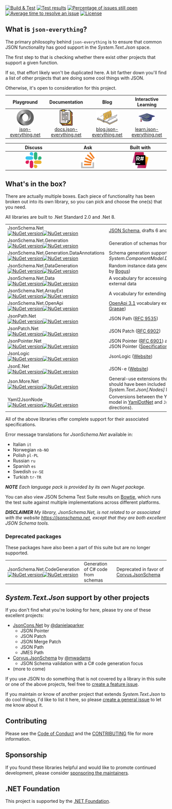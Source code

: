 [![Build & Test](https://github.com/json-everything/json-everything/actions/workflows/dotnet-core.yml/badge.svg?branch=master&event=push)](https://github.com/json-everything/json-everything/actions/workflows/dotnet-core.yml)
[![Test results](https://img.shields.io/endpoint?url=https://gist.githubusercontent.com/gregsdennis/28607f2d276032f4d9a7f2c807e44df7/raw/test-results-badge.json)](https://github.com/json-everything/json-everything/actions?query=workflow%3A%22Build+%26+Test%22)
[![Percentage of issues still open](http://isitmaintained.com/badge/open/json-everything/json-everything.svg)](https://github.com/json-everything/json-everything/issues "Percentage of issues still open")
[![Average time to resolve an issue](http://isitmaintained.com/badge/resolution/json-everything/json-everything.svg)](https://github.com/json-everything/json-everything/issues "Average time to resolve an issue")
[![License](https://img.shields.io/github/license/json-everything/json-everything)](https://github.com/json-everything/json-everything/blob/master/LICENSE)

## What is `json-everything`?

The primary philosophy behind `json-everything` is to ensure that common JSON functionality has good support in the _System.Text.Json_ space.

The first step to that is checking whether there exist other projects that support a given function.

If so, that effort likely won't be duplicated here. A bit farther down you'll find a list of other projects that are doing some cool things with JSON.

Otherwise, it's open to consideration for this project.

<table>
<thead>
<tr>
<th width="207">Playground</th>
<th width="207">Documentation</th>
<th width="207">Blog</th>
<th width="207">Interactive Learning</th>
</tr>
</thead>
<tbody>
<tr>
<td align="center"><a href="https://json-everything.net"><img src="Resources/json-animated.webp" alt="Try it online" title="Try it online" height="50"><br>json-everything.net</a></td>
<td align="center"><a href="https://docs.json-everything.net"><img src="Resources/docs-icon.png" alt="Documentation" title="Documentation" height="50"><br>docs.json-everything.net</a></td>
<td align="center"><a href="https://blog.json-everything.net"><img src="Resources/blog-icon.png" alt="Blog" title="Blog" height="50"><br>blog.json-everything.net</a></td>
<td align="center"><a href="https://learn.json-everything.net"><img src="Resources/learn-icon.png" alt="Learn" title="Learn" height="50"><br>learn.json-everything.net</a></td>
</tr>
</tbody>
</table>

<table>
<thead>
<tr>
<th width="276">Discuss</th>
<th width="276">Ask</th>
<th width="276">Built with</th>
</tr>
</thead>
<tbody>
<tr>
<td align="center"><a href="https://join.slack.com/t/manateeopensource/shared_invite/enQtMzU4MjgzMjgyNzU3LWZjYzAzYzY3NjY1MjY3ODI0ZGJiZjc3Nzk1MDM5NTNlMjMyOTE0MzMxYWVjMjdiOGU1NDY5OGVhMGQ5YzY4Zjg"><img src="Resources/Slack.png" alt="Slack" title="Slack" height="50"></a></td>
<td align="center"><a href="https://stackoverflow.com/questions/tagged/json-everything"><img src="Resources/stackoverflow.png" alt="StackOverflow" title="StackOverflow" height="50"></a></td>
<td align="center"><a href="http://www.jetbrains.com/resharper"><img src="Resources/Resharper.svg" alt="Made with Jetbrains Resharper" title="Made with Jetbrains Resharper" height="50"></a></td>
</tr>
</tbody>
</table>

## What's in the box?

There are actually multiple boxes.  Each piece of functionality has been broken out into its own library, so you can pick and choose the one(s) that you need.

All libraries are built to .Net Standard 2.0 and .Net 8.

<table>
<tbody>
<tr>
<td>JsonSchema.Net<br><a href="https://www.nuget.org/packages/JsonSchema.Net/"><img alt="NuGet version" src="https://img.shields.io/nuget/vpre/JsonSchema.Net.svg?svg=true"></img><img alt="NuGet version" src="https://img.shields.io/nuget/dt/JsonSchema.Net.svg?svg=true"></img></a></td>
<td><a href="https://json-schema.org">JSON Schema</a>, drafts 6 and higher</td>
</tr>
<tr>
<td>JsonSchema.Net.Generation<br><a href="https://www.nuget.org/packages/JsonSchema.Net.Generation/"><img alt="NuGet version" src="https://img.shields.io/nuget/vpre/JsonSchema.Net.Generation.svg?svg=true"></img><img alt="NuGet version" src="https://img.shields.io/nuget/dt/JsonSchema.Net.Generation.svg?svg=true"></img></a></td>
<td>Generation of schemas from .Net types</td>
</tr>
<tr>
<td>JsonSchema.Net.Generation.DataAnnotations<br><a href="https://www.nuget.org/packages/JsonSchema.Net.Generation.DataAnnotations/"><img alt="NuGet version" src="https://img.shields.io/nuget/vpre/JsonSchema.Net.Generation.DataAnnotations.svg?svg=true"></img><img alt="NuGet version" src="https://img.shields.io/nuget/dt/JsonSchema.Net.Generation.DataAnnotations.svg?svg=true"></img></a></td>
<td>Schema generation support for <em>System.ComponentModel.DataAnnotations</em>.</td>
</tr>
<tr>
<td>JsonSchema.Net.DataGeneration<br><a href="https://www.nuget.org/packages/JsonSchema.Net.DataGeneration/"><img alt="NuGet version" src="https://img.shields.io/nuget/vpre/JsonSchema.Net.DataGeneration.svg?svg=true"></img><img alt="NuGet version" src="https://img.shields.io/nuget/dt/JsonSchema.Net.DataGeneration.svg?svg=true"></img></a></td>
<td>Random instance data generation (powered by <a href="https://github.com/bchavez/Bogus">Bogus</a>)</td>
</tr>
<tr>
<td>JsonSchema.Net.Data<br><a href="https://www.nuget.org/packages/JsonSchema.Net.Data/"><img alt="NuGet version" src="https://img.shields.io/nuget/vpre/JsonSchema.Net.Data.svg?svg=true"></img><img alt="NuGet version" src="https://img.shields.io/nuget/dt/JsonSchema.Net.Data.svg?svg=true"></img></a></td>
<td>A vocabulary for accessing instance and external data</td>
</tr>
<tr>
<td>JsonSchema.Net.ArrayExt<br><a href="https://www.nuget.org/packages/JsonSchema.Net.ArrayExt/"><img alt="NuGet version" src="https://img.shields.io/nuget/vpre/JsonSchema.Net.ArrayExt.svg?svg=true"></img><img alt="NuGet version" src="https://img.shields.io/nuget/dt/JsonSchema.Net.ArrayExt.svg?svg=true"></img></a></td>
<td>A vocabulary for extending array validation</td>
</tr>
<tr>
<td>JsonSchema.Net.OpenApi<br><a href="https://www.nuget.org/packages/JsonSchema.Net.OpenApi/"><img alt="NuGet version" src="https://img.shields.io/nuget/vpre/JsonSchema.Net.OpenApi.svg?svg=true"></img><img alt="NuGet version" src="https://img.shields.io/nuget/dt/JsonSchema.Net.OpenApi.svg?svg=true"></img></a></td>
<td><a href="https://www.openapis.org/">OpenApi 3.1</a> vocabulary extension (used by <a href="https://github.com/gregsdennis/Graeae">Graeae</a>)</td>
</tr>
<tr>
<td>JsonPath.Net<br><a href="https://www.nuget.org/packages/JsonPath.Net/"><img alt="NuGet version" src="https://img.shields.io/nuget/vpre/JsonPath.Net.svg?svg=true"></img><img alt="NuGet version" src="https://img.shields.io/nuget/dt/JsonPath.Net.svg?svg=true"></img></a></td>
<td>JSON Path (<a href="https://tools.ietf.org/html/rfc9535">RFC 9535</a>)</td>
</tr>
<tr>
<td>JsonPatch.Net<br><a href="https://www.nuget.org/packages/JsonPatch.Net/"><img alt="NuGet version" src="https://img.shields.io/nuget/vpre/JsonPatch.Net.svg?svg=true"></img><img alt="NuGet version" src="https://img.shields.io/nuget/dt/JsonPatch.Net.svg?svg=true"></img></a></td>
<td>JSON Patch (<a href="https://tools.ietf.org/html/rfc6902">RFC 6902</a>)</td>
</tr>
<tr>
<td>JsonPointer.Net<br><a href="https://www.nuget.org/packages/JsonPointer.Net/"><img alt="NuGet version" src="https://img.shields.io/nuget/vpre/JsonPointer.Net.svg?svg=true"></img><img alt="NuGet version" src="https://img.shields.io/nuget/dt/JsonPointer.Net.svg?svg=true"></img></a></td>
<td>JSON Pointer (<a href="https://tools.ietf.org/html/rfc6901">RFC 6901</a>) and Relative JSON Pointer (<a href="https://tools.ietf.org/id/draft-handrews-relative-json-pointer-00.html">Specification</a>)</td>
</tr>
<tr>
<td>JsonLogic<br><a href="https://www.nuget.org/packages/JsonLogic/"><img alt="NuGet version" src="https://img.shields.io/nuget/vpre/JsonLogic.svg?svg=true"></img><img alt="NuGet version" src="https://img.shields.io/nuget/dt/JsonLogic.svg?svg=true"></img></a></td>
<td>JsonLogic (<a href="https://jsonlogic.com">Website</a>)</td>
</tr>
<tr>
<td>JsonE.Net<br><a href="https://www.nuget.org/packages/JsonE.Net/"><img alt="NuGet version" src="https://img.shields.io/nuget/vpre/JsonE.Net.svg?svg=true"></img><img alt="NuGet version" src="https://img.shields.io/nuget/dt/JsonE.Net.svg?svg=true"></img></a></td>
<td>JSON-e (<a href="https://json-e.js.org/">Website</a>)</td>
</tr>
<tr>
<td>Json.More.Net<br><a href="https://www.nuget.org/packages/Json.More.Net/"><img alt="NuGet version" src="https://img.shields.io/nuget/vpre/Json.More.Net.svg?svg=true"></img><img alt="NuGet version" src="https://img.shields.io/nuget/dt/Json.More.Net.svg?svg=true"></img></a></td>
<td>General-use extensions that probably should have been included in <em>System.Text.Json[.Nodes]</em> but weren't</td>
</tr>
<tr>
<td>Yaml2JsonNode<br><a href="https://www.nuget.org/packages/Yaml2JsonNode/"><img alt="NuGet version" src="https://img.shields.io/nuget/vpre/Yaml2JsonNode.svg?svg=true"></img><img alt="NuGet version" src="https://img.shields.io/nuget/dt/Yaml2JsonNode.svg?svg=true"></img></a></td>
<td>Conversions between the YAML document model in <a href="https://github.com/aaubry/YamlDotNet">YamlDotNet</a> and <code>JsonNode</code> (both directions).</td>
</tr>
</tbody>
</table>

All of the above libraries offer complete support for their associated specifications.

Error message translations for _JsonSchema.Net_ available in:

- Italian `it`
- Norwegian `nb-NO`
- Polish `pl-PL`
- Russian `ru`
- Spanish `es`
- Swedish `sv-SE`
- Turkish `tr-TR`

***NOTE** Each language pack is provided by its own Nuget package.*

You can also view JSON Schema Test Suite results on [Bowtie](https://bowtie-json-schema.github.io/bowtie), which runs the test suite against multiple implementations across different platforms.

***DISCLAIMER** My library, _JsonSchema.Net_, is not related to or associated with the website https://jsonschema.net, except that they are both excellent JSON Schema tools.*

### Deprecated packages

These packages have also been a part of this suite but are no longer supported.

<table>
<tbody>
<tr>
<td>JsonSchema.Net.CodeGeneration<br><a href="https://www.nuget.org/packages/JsonSchema.Net.CodeGeneration/"><img alt="NuGet version" src="https://img.shields.io/nuget/vpre/JsonSchema.Net.CodeGeneration.svg?svg=true"></img><img alt="NuGet version" src="https://img.shields.io/nuget/dt/JsonSchema.Net.CodeGeneration.svg?svg=true"></img></a></td>
<td>Generation of C# code from schemas</td>
<td>Deprecated in favor of <a href="https://github.com/corvus-dotnet/Corvus.JsonSchema">Corvus.JsonSchema</a></td>
</tr>
</tbody>
</table>


## _System.Text.Json_ support by other projects

If you don't find what you're looking for here, please try one of these excellent projects:

- [JsonCons.Net](https://github.com/danielaparker/JsonCons.Net) by [@danielaparker](https://github.com/danielaparker)
  - JSON Pointer
  - JSON Patch
  - JSON Merge Patch
  - JSON Path
  - JMES Path
- [Corvus.JsonSchema](https://github.com/corvus-dotnet/Corvus.JsonSchema) by [@mwadams](https://github.com/mwadams)
  - JSON Schema validation with a C# code generation focus
- (more to come)

If you use JSON to do something that is not covered by a library in this suite or one of the above projects, feel free to [create a feature issue](https://github.com/json-everything/json-everything/issues/new?assignees=&labels=feature&projects=&template=New_function.yml).

If you maintain or know of another project that extends _System.Text.Json_ to do cool things, I'd like to list it here, so please [create a general issue](https://github.com/json-everything/json-everything/issues/new) to let me know about it.

## Contributing

Please see the [Code of Conduct](./CODE_OF_CONDUCT.md) and the [CONTRIBUTING](./CONTRIBUTING.md) file for more information.

## Sponsorship

If you found these libraries helpful and would like to promote continued development, please consider [sponsoring the maintainers](https://github.com/sponsors/gregsdennis).

## .NET Foundation

This project is supported by the [.NET Foundation](https://dotnetfoundation.org).
